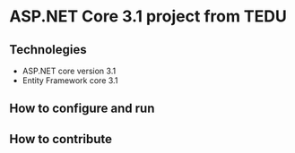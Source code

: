 # ASP.NET Core 3.1 project from TEDU
## Technolegies
- ASP.NET core version 3.1
- Entity Framework core 3.1
## How to configure and run
## How to contribute
